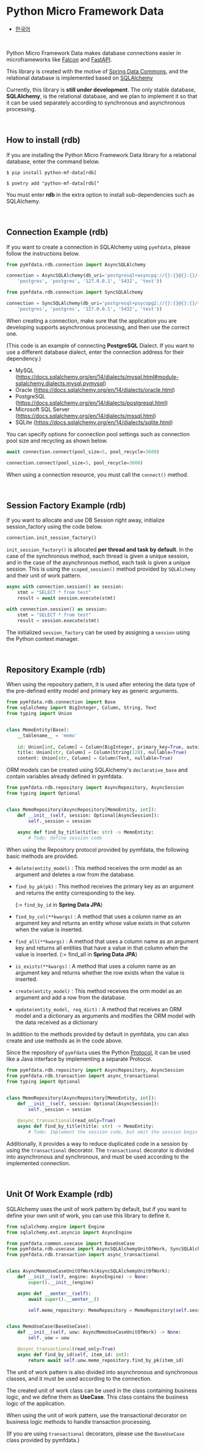 # Python Micro Framework Data

* [한국어](https://github.com/NEONKID/python-mf-data/blob/main/README.ko.md)



<br />



Python Micro Framework Data makes database connections easier in microframeworks like [Falcon](https://falcon.readthedocs.io/en/stable/) and [FastAPI](https://fastapi.tiangolo.com/).

This library is created with the motive of [Spring Data Commons](https://docs.spring.io/spring-data/commons/docs/current/reference/html/), and the relational database is implemented based on [SQLAlchemy](https://www.sqlalchemy.org/)



Currently, this library is **still under development**. The only stable database, **SQLAlchemy**, is the relational database, and we plan to implement it so that it can be used separately according to synchronous and asynchronous processing.



<br />



## How to install (rdb)

If you are installing the Python Micro Framework Data library for a relational database, enter the command below.

```shell
$ pip install python-mf-data[rdb]
```

```shell
$ poetry add "python-mf-data[rdb]"
```

You must enter **rdb** in the extra option to install sub-dependencies such as SQLAlchemy.



<br />



## Connection Example (rdb)

If you want to create a connection in SQLAlchemy using ```pymfdata```, please follow the instructions below.

```python
from pymfdata.rdb.connection import AsyncSQLAlchemy

connection = AsyncSQLAlchemy(db_uri='postgresql+asyncpg://{}:{}@{}:{}/{}'.format(
    'postgres', 'postgres', '127.0.0.1', '5432', 'test'))
```

```python
from pymfdata.rdb.connection import SyncSQLAlchemy

connection = SyncSQLAlchemy(db_uri='postgresql+psycopg2://{}:{}@{}:{}/{}'.format(
    'postgres', 'postgres', '127.0.0.1', '5432', 'test'))
```

When creating a connection, make sure that the application you are developing supports asynchronous processing, and then use the correct one.

(This code is an example of connecting **PostgreSQL** Dialect. If you want to use a different database dialect, enter the connection address for their dependency.)

* MySQL (https://docs.sqlalchemy.org/en/14/dialects/mysql.html#module-sqlalchemy.dialects.mysql.pymysql)
* Oracle (https://docs.sqlalchemy.org/en/14/dialects/oracle.html)
* PostgreSQL (https://docs.sqlalchemy.org/en/14/dialects/postgresql.html)
* Microsoft SQL Server (https://docs.sqlalchemy.org/en/14/dialects/mssql.html)
* SQLite (https://docs.sqlalchemy.org/en/14/dialects/sqlite.html)

You can specify options for connection pool settings such as connection pool size and recycling as shown below.

```python
await connection.connect(pool_size=5, pool_recycle=3600)
```

```python
connection.connect(pool_size=5, pool_recycle=3600)
```

When using a connection resource, you must call the ```connect()``` method.



<br />



## Session Factory Example (rdb)

If you want to allocate and use DB Session right away, initialize session_factory using the code below.

```python
connection.init_session_factory()
```

```init_session_factory()``` is allocated **per thread and task by default**. In the case of the synchronous method, each thread is given a unique session, and in the case of the asynchronous method, each task is given a unique session. This is using the ```scoped_session()``` method provided by ```SQLAlchemy``` and their unit of work pattern.

```python
async with connection.session() as session:
    stmt = "SELECT * from test"
    result = await session.execute(stmt)
```

```python
with connection.session() as session:
    stmt = "SELECT * from test"
    result = session.execute(stmt)
```

The initialized ```session_factory``` can be used by assigning a ```session``` using the Python context manager.



<br />



## Repository Example (rdb)

When using the repository pattern, it is used after entering the data type of the pre-defined entity model and primary key as generic arguments.

```python
from pymfdata.rdb.connection import Base
from sqlalchemy import BigInteger, Column, String, Text
from typing import Union


class MemoEntity(Base):
    __tablename__ = 'memo'
    
    id: Union[int, Column] = Column(BigInteger, primary_key=True, autoincrement=True)
    title: Union[str, Column] = Column(String(128), nullable=True)
    content: Union[str, Column] = Column(Text, nullable=True)
```

ORM models can be created using SQLAlchemy's ``declarative_base`` and contain variables already defined in pymfdata.

```python
from pymfdata.rdb.repository import AsyncRepository, AsyncSession
from typing import Optional


class MemoRepository(AsyncRepository[MemoEntity, int]):
    def __init__(self, session: Optional[AsyncSession]):
        self._session = session
        
    async def find_by_title(title: str) -> MemoEntity:
        # Todo: define session code
```

When using the Repository protocol provided by pymfdata, the following basic methods are provided.

* ```delete(entity_model)``` : This method receives the orm model as an argument and deletes a row from the database.

* ```find_by_pk(pk)``` : This method receives the primary key as an argument and returns the entity corresponding to the key. 

  (:= ```find_by_id``` in **Spring Data JPA**)

* ```find_by_col(**kwargs)``` : A method that uses a column name as an argument key and returns an entity whose value exists in that column when the value is inserted.

* ```find_all(**kwargs)``` : A method that uses a column name as an argument key and returns all entities that have a value in that column when the value is inserted. (:=  find_all in **Spring Data JPA**)

* ```is_exists(**kwargs)``` : A method that uses a column name as an argument key and returns whether the row exists when the value is inserted.

* ```create(entity_model)``` : This method receives the orm model as an argument and add a row from the database.

* ```update(entity_model, req_dict)``` : A method that receives an ORM model and a dictionary as arguments and modifies the ORM model with the data received as a dictionary

In addition to the methods provided by default in pymfdata, you can also create and use methods as in the code above. 

Since the repository of ```pymfdata``` uses the Python [Protocol](https://www.python.org/dev/peps/pep-0544/#using-protocols), it can be used like a Java interface by implementing a separate Protocol.

```python
from pymfdata.rdb.repository import AsyncRepository, AsyncSession
from pymfdata.rdb.transaction import async_transactional
from typing import Optional


class MemoRepository(AsyncRepository[MemoEntity, int]):
    def __init__(self, session: Optional[AsyncSession]):
        self._session = session
        
    @async_transactional(read_only=True)
    async def find_by_title(title: str) -> MemoEntity:
        # Todo: Implement the session code, but omit the session begin and commit code.
```

Additionally, it provides a way to reduce duplicated code in a session by using the ```transactional``` decorator. The ```transactional``` decorator is divided into asynchronous and synchronous, and must be used according to the implemented connection.



<br />



## Unit Of Work Example (rdb)

SQLAlchemy uses the unit of work pattern by default, but if you want to define your own unit of work, you can use this library to define it.

```python
from sqlalchemy.engine import Engine
from sqlalchemy.ext.asyncio import AsyncEngine

from pymfdata.common.usecase import BaseUseCase
from pymfdata.rdb.usecase import AsyncSQLAlchemyUnitOfWork, SyncSQLAlchemyUnitOfWork
from pymfdata.rdb.transaction import async_transactional


class AsyncMemoUseCaseUnitOfWork(AsyncSQLAlchemyUnitOfWork):
    def __init__(self, engine: AsyncEngine) -> None:
        super().__init__(engine)

    async def __aenter__(self):
        await super().__aenter__()

        self.memo_repository: MemoRepository = MemoRepository(self.session)


class MemoUseCase(BaseUseCase):
    def __init__(self, uow: AsyncMemoUseCaseUnitOfWork) -> None:
        self._uow = uow

    @async_transactional(read_only=True)
    async def find_by_id(self, item_id: int):
        return await self.uow.memo_repository.find_by_pk(item_id)
```

The unit of work pattern is also divided into asynchronous and synchronous classes, and it must be used according to the connection.

The created unit of work class can be used in the class containing business logic, and we define them as **UseCase**. This class contains the business logic of the application.

When using the unit of work pattern, use the transactional decorator on business logic methods to handle transaction processing.

(If you are using ```transactional``` decorators, please use the ```BaseUseCase``` class provided by pymfdata.)
